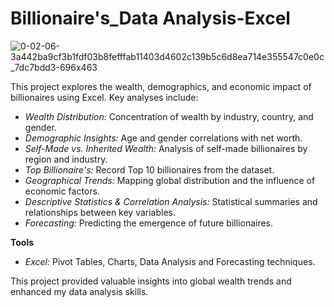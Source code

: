 # Billionaire's_Data Analysis-Excel

![0-02-06-3a442ba9cf3b1fdf03b8fefffab11403d4602c139b5c6d8ea714e355547c0e0c_7dc7bdd3-696x463](https://github.com/user-attachments/assets/f3d4353d-87f6-4497-9bcb-0cde05df2a46)

This project explores the wealth, demographics, and economic impact of billionaires using Excel. Key analyses include:

* *Wealth Distribution:* Concentration of wealth by industry, country, and gender.
* *Demographic Insights:* Age and gender correlations with net worth.
* *Self-Made vs. Inherited Wealth:* Analysis of self-made billionaires by region and industry.
* *Top Billionaire's:* Record Top 10 billionaires from the dataset.
* *Geographical Trends:* Mapping global distribution and the influence of economic factors.
* *Descriptive Statistics & Correlation Analysis:* Statistical summaries and relationships between key variables.
* *Forecasting:* Predicting the emergence of future billionaires.

**Tools**

* *Excel:* Pivot Tables, Charts, Data Analysis and Forecasting techniques.

This project provided valuable insights into global wealth trends and enhanced my data analysis skills.
